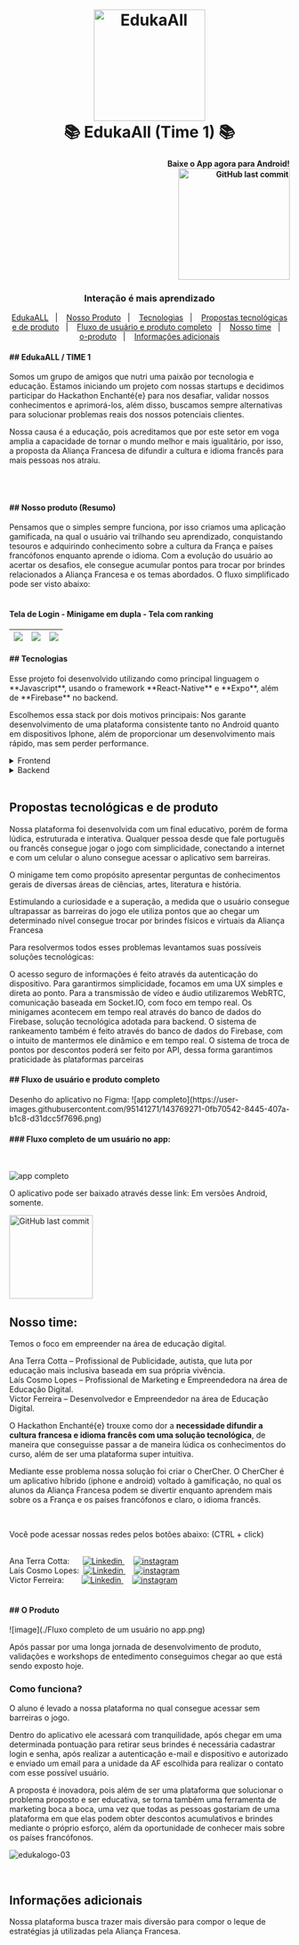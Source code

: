 
<h1 align="center">
    <img alt="EdukaAll" src="https://user-images.githubusercontent.com/95136949/143690590-12661775-e20e-4da8-882c-049280118c17.png" width=200 />
    <br>
    📚 EdukaAll (Time 1) 📚
</h1>

<h4 align="right">
        Baixe o App agora para Android!
    <div>
        <a href="https://expo.io/artifacts/b1cbf3aa-f2bd-4f7f-9f77-70a66b926b53">
        <img alt="GitHub last commit" src="fotos_do_projeto/google-play.png" width=200>
        </a>
    <div>
</h4>

<h3 align="center">
    Interação é mais aprendizado
</h3>

<p align="center">
  <a href="#edukaall--ods4">EdukaALL</a>&nbsp;&nbsp;&nbsp;|&nbsp;&nbsp;&nbsp;
  <a href="#nosso-produto-resumo">Nosso Produto</a>&nbsp;&nbsp;&nbsp;|&nbsp;&nbsp;&nbsp;
  <a href="#tecnologias">Tecnologias</a>&nbsp;&nbsp;&nbsp;|&nbsp;&nbsp;&nbsp;
  <a href="#propostas-tecnológicas-e-de-produto">Propostas tecnológicas e de produto</a>&nbsp;&nbsp;&nbsp;|&nbsp;&nbsp;&nbsp;
  <a href="#fluxo-de-usuário-e-produto-completo">Fluxo de usuário e produto completo</a>&nbsp;&nbsp;&nbsp;|&nbsp;&nbsp;&nbsp;
  <a href="#Nosso-time">Nosso time</a>&nbsp;&nbsp;&nbsp;|&nbsp;&nbsp;&nbsp;
  <a href="#o-produto">o-produto</a>&nbsp;&nbsp;&nbsp;|&nbsp;&nbsp;&nbsp;
  <a href="#informações-adicionais">Informações adicionais</a>
</p>


<h4>
## EdukaALL / TIME 1 <br/>
</h4>

Somos um grupo de amigos que nutri uma paixão por tecnologia e educação. Estamos iniciando um projeto com nossas startups e decidimos participar do Hackathon Enchanté{e} para nos desafiar, validar nossos conhecimentos e aprimorá-los, além disso, buscamos sempre alternativas para solucionar problemas reais dos nossos potenciais clientes. 

Nossa causa é a educação, pois acreditamos que por este setor em voga amplia a capacidade de tornar o mundo melhor e mais igualitário, por isso, a proposta da Aliança Francesa de difundir a cultura e idioma francês para mais pessoas nos atraiu.

<br/><br/>
<h4>## Nosso produto (Resumo)
</h4>

Pensamos que o simples sempre funciona, por isso criamos uma aplicação gamificada, na qual o usuário vai trilhando seu aprendizado, conquistando tesouros e adquirindo conhecimento sobre a cultura da França e países francófonos enquanto aprende o idioma.  Com a evolução do usuário ao acertar os desafios, ele consegue acumular pontos para trocar por brindes relacionados a Aliança Francesa e os temas abordados. O fluxo simplificado pode ser visto abaixo:
</br></br>
#### Tela de Login - Minigame em dupla - Tela com ranking
![](fotos_do_projeto/Login.png)  |  ![](fotos_do_projeto/Desafio.png) |  ![](fotos_do_projeto/Ranking.png)  |  
:---------------:|:----------------:|:-----------------:|


<h4>
## Tecnologias
</h4>
Esse projeto foi desenvolvido utilizando como principal linguagem o **Javascript**, usando o framework **React-Native** e **Expo**, além de **Firebase** no backend.

Escolhemos essa stack por dois motivos principais: Nos garante desenvolvimento de uma plataforma consistente tanto no Android quanto em dispositivos Iphone, além de proporcionar um desenvolvimento mais rápido, mas sem perder performance.

<details>
  <summary>Frontend</summary>
  
 - Javascript
 - Firebase
 - Lottie animations
 - React Navigation
 - react native dotenv
 - expo linear gradient
 - expo font

</details>

<details>
  <summary>Backend</summary>

 - Javascript
 - Firebase
 - Firestore database


</details>

<br/>

## **Propostas tecnológicas e de produto**

Nossa plataforma foi desenvolvida com um final educativo, porém de forma lúdica, estruturada e interativa. 
Qualquer pessoa desde que fale português ou francês consegue jogar o jogo com simplicidade, conectando a internet e com um celular o aluno consegue acessar o aplicativo sem barreiras. 

O minigame tem como propósito apresentar perguntas de conhecimentos gerais de diversas áreas de ciências, artes, literatura e história. 

Estimulando a curiosidade e a superação, a medida que o usuário consegue ultrapassar as barreiras do jogo ele utiliza pontos que ao chegar um determinado nível consegue trocar por brindes físicos e virtuais da Aliança Francesa 


Para resolvermos todos esses problemas levantamos suas possíveis soluções tecnológicas:

O acesso seguro de informações é feito através da autenticação do dispositivo. 
Para garantirmos simplicidade, focamos em uma UX simples e direta ao ponto.
Para a transmissão de vídeo e áudio utilizaremos WebRTC, comunicação baseada em Socket.IO, com foco em tempo real.
Os minigames acontecem em tempo real através do banco de dados do Firebase, solução tecnológica adotada para backend.
O sistema de rankeamento também é feito através do banco de dados do Firebase, com o intuito de mantermos ele dinâmico e em tempo real.
O sistema de troca de pontos por descontos poderá ser feito por API, dessa forma garantimos praticidade às plataformas parceiras

<h4>
## Fluxo de usuário e produto completo
</h4>
Desenho do aplicativo no Figma:
![app completo](https://user-images.githubusercontent.com/95141271/143769271-0fb70542-8445-407a-b1c8-d31dcc5f7696.png)

<h4>
### Fluxo completo de um usuário no app:
</h4><br/>

![app completo](fotos_do_projeto/fluxo-completo.gif)


O aplicativo pode ser baixado através desse link: Em versões Android, somente.

<a href="https://expo.io/artifacts/b1cbf3aa-f2bd-4f7f-9f77-70a66b926b53">
<img alt="GitHub last commit" src="fotos_do_projeto/google-play.png" width=150>
</a>

## Nosso time:

Temos o foco em empreender na área de educação digital.

Ana Terra Cotta – Profissional de Publicidade, autista, que luta por educação mais inclusiva baseada em sua própria vivência. <br/>
Laís Cosmo Lopes – Profissional de Marketing e Empreendedora na área de Educação Digital. <br/>
Victor Ferreira – Desenvolvedor e Empreendedor na área de Educação Digital. 

O Hackathon Enchanté{e} trouxe como dor a **necessidade difundir a cultura francesa e idioma francês com uma solução tecnológica**, de maneira que conseguisse passar a de maneira lúdica os conhecimentos do curso, além de ser uma plataforma super intuitiva. 

Mediante esse problema nossa solução foi criar o CherCher. O CherCher é um aplicativo híbrido (iphone e android) voltado à gamificação, no qual os alunos da Aliança Francesa podem se divertir enquanto aprendem mais sobre os a França e os países francófonos e claro, o idioma francês.

<br/>

Você pode acessar nossas redes pelos botões abaixo: (CTRL + click)</br></br>

<div>
Ana Terra Cotta: &nbsp;&nbsp;&nbsp;&nbsp;
<a href="https://www.linkedin.com/in/aprmtc/">
<img src="https://img.shields.io/badge/-LinkedIn-blue?style=flat-square&logo=Linkedin&logoColor=white&link=https://www.linkedin.com/in/aprmtc/" alt="Linkedin" />
</a>&nbsp;&nbsp;&nbsp;
<a href="https://www.instagram.com/anaaocontrari0/">
<img src="https://img.shields.io/badge/Instagram-E4405F?style=for-the-badge&logo=instagram&logoColor=white" alt="instagram" />
</a>
</div>

<div>
Laís Cosmo Lopes:&nbsp;
<a href="https://www.linkedin.com/in/laiscosmolopes/">
<img src="https://img.shields.io/badge/-LinkedIn-blue?style=flat-square&logo=Linkedin&logoColor=white&link=https://www.linkedin.com/in/laiscosmolopes/" alt="Linkedin" />
</a>&nbsp;&nbsp;&nbsp;
<a href="https://www.instagram.com/lalitalopes/">
<img src="https://img.shields.io/badge/Instagram-E4405F?style=for-the-badge&logo=instagram&logoColor=white" alt="instagram" />
</a>
</div>

<div>
Victor Ferreira:&nbsp;&nbsp;&nbsp;&nbsp;&nbsp;&nbsp;&nbsp;
<a href="https://www.linkedin.com/in/victor-hugo-5a9415151/">
<img src="https://img.shields.io/badge/-LinkedIn-blue?style=flat-square&logo=Linkedin&logoColor=white&link=https://www.linkedin.com/in/victor-hugo-5a9415151/" alt="Linkedin" />
</a>&nbsp;&nbsp;&nbsp;
<a href="https://www.instagram.com/victorhugoo.of/">
<img src="https://img.shields.io/badge/Instagram-E4405F?style=for-the-badge&logo=instagram&logoColor=white" alt="instagram" />
</a>
</div>

</br>
<h4>
## O Produto
</h4>
![image](./Fluxo completo de um usuário no app.png)

Após passar por uma longa jornada de desenvolvimento de produto, validações e workshops de entedimento conseguimos chegar ao que está sendo exposto hoje.
</br>
### Como funciona? 

O aluno é levado a nossa plataforma no qual consegue acessar sem barreiras o jogo. 

Dentro do aplicativo ele acessará com tranquilidade, após chegar em uma determinada pontuação para retirar seus brindes é necessária cadastrar  login e senha, após realizar a autenticação e-mail e  dispositivo e autorizado e enviado um email para a unidade da AF escolhida para realizar o contato com esse possível usuário. 

A proposta é inovadora, pois além de ser uma plataforma que solucionar o problema proposto e ser educativa, se torna também uma ferramenta de marketing boca a boca, uma vez que todas as pessoas gostariam de uma plataforma em que elas podem obter descontos acumulativos e brindes mediante o próprio esforço, além da oportunidade de conhecer mais sobre os países francófonos.



![edukalogo-03](https://user-images.githubusercontent.com/95136949/143690590-12661775-e20e-4da8-882c-049280118c17.png)

        
</br> <h4>             
## Informações adicionais</h4>

Nossa plataforma busca trazer mais diversão para compor o leque de estratégias já utilizadas pela Aliança Francesa.

